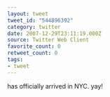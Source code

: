 ```yaml
---
layout: tweet
tweet_id: "544896392"
category: twitter
date: 2007-12-29T23:11:19.000Z
source: Twitter Web Client
favorite_count: 0
retweet_count: 0
tags:
- tweet
---
```


has officially arrived in NYC. yay!
